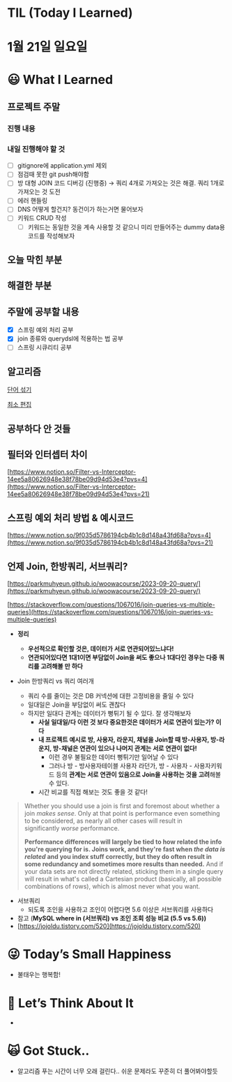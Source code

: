 # TIL (Today I Learned)

# 1월 21일 일요일

# 😃 What I Learned

## 프로젝트 주말

### 진행 내용

### 내일 진행해야 할 것

- [ ]  gitignore에 application.yml 제외
- [ ]  점검때 못한 git push해야함
- [ ]  방 대형 JOIN 코드 디버깅 (진행중) → 쿼리 4개로 가져오는 것은 해결. 쿼리 1개로 가져오는 것 도전
- [ ]  에러 핸들링
- [ ]  DNS 어떻게 할건지? 동건이가 하는거면 물어보자
- [ ]  키워드 CRUD 작성
    - [ ]  키워드는 동일한 것을 계속 사용할 것 같으니 미리 만들어주는 dummy data용 코드를 작성해보자

## 오늘 막힌 부분

## 해결한 부분

## 주말에 공부할 내용

- [x]  스프링 예외 처리 공부
- [x]  join 종류와 querydsl에 적용하는 법 공부
- [ ]  스프링 시큐리티 공부

## 알고리즘

[단어 섞기](https://www.notion.so/3d8a113e4777411caf9c935cf5b48260?pvs=21)

[최소 편집](https://www.notion.so/3f7983fda9034517b813186fb6ae0968?pvs=21)

## 공부하다 안 것들

## 필터와 인터셉터 차이

[https://www.notion.so/Filter-vs-Interceptor-14ee5a80626948e38f78be09d94d53e4?pvs=4](https://www.notion.so/Filter-vs-Interceptor-14ee5a80626948e38f78be09d94d53e4?pvs=21)

## 스프링 예외 처리 방법 & 예시코드

[https://www.notion.so/9f035d5786194cb4b1c8d148a43fd68a?pvs=4](https://www.notion.so/9f035d5786194cb4b1c8d148a43fd68a?pvs=21)

## 언제 Join, 한방쿼리, 서브쿼리?

[https://parkmuhyeun.github.io/woowacourse/2023-09-20-query/](https://parkmuhyeun.github.io/woowacourse/2023-09-20-query/)

[https://stackoverflow.com/questions/1067016/join-queries-vs-multiple-queries](https://stackoverflow.com/questions/1067016/join-queries-vs-multiple-queries)

- **정리**
    - **우선적으로 확인할 것은, 데이터가 서로 연관되어있느냐다!**
    - **연관되어있다면 1대1이면 부담없이 Join을 써도 좋으나 1대다인 경우는 다중 쿼리를 고려해볼 만 하다**

- Join 한방쿼리 vs 쿼리 여러개
    - 쿼리 수를 줄이는 것은 DB 커넥션에 대한 고정비용을 줄일 수 있다
    - 일대일은 Join을 부담없이 써도 괜찮다
    - 하지만 일대다 관계는 데이터가 뻥튀기 될 수 있다. 잘 생각해보자
        - **사실 일대일/다 이런 것 보다 중요한것은 데이터가 서로 연관이 있는가? 이다**
        - **내 프로젝트 예시로 방, 사용자, 라운지, 채널을 Join할 때 방-사용자, 방-라운지, 방-채널은 연관이 있으나 나머지 관계는 서로 연관이 없다!**
            - 이런 경우 불필요한 데이터 뻥튀기만 일어날 수 있다
            - 그러나 방 - 방사용자테이블 사용자 라던가, 방 - 사용자 - 사용자키워드 등의 **관계는 서로 연관이 있음으로 Join을 사용하는 것을 고려**해볼 수 있다.
        - 시간 비교를 직접 해보는 것도 좋을 것 같다!

> Whether you should use a join is first and foremost about whether a join *makes sense*. Only at that point is performance even something to be considered, as nearly all other cases will result in significantly *worse* performance.
> 
> 
> **Performance differences will largely be tied to how related the info you're querying for is. Joins work, and they're fast when *the data is related* and you index stuff correctly, but they do often result in some redundancy and sometimes more results than needed.** And if your data sets are not directly related, sticking them in a single query will result in what's called a Cartesian product (basically, all possible combinations of rows), which is almost never what you want.
> 

- 서브쿼리
    - 되도록 조인을 사용하고 조인이 어렵다면 5.6 이상은 서브쿼리를 사용하다
- 참고 (**MySQL where in (서브쿼리) vs 조인 조회 성능 비교 (5.5 vs 5.6))**
- [https://jojoldu.tistory.com/520](https://jojoldu.tistory.com/520)

# 😜 Today’s Small Happiness

- 불태우는 행복함!

# 🧐 Let’s Think About It

- 

# 🙀 Got Stuck..

- 알고리즘 푸는 시간이 너무 오래 걸린다.. 쉬운 문제라도 꾸준히 더 풀어봐야할듯
